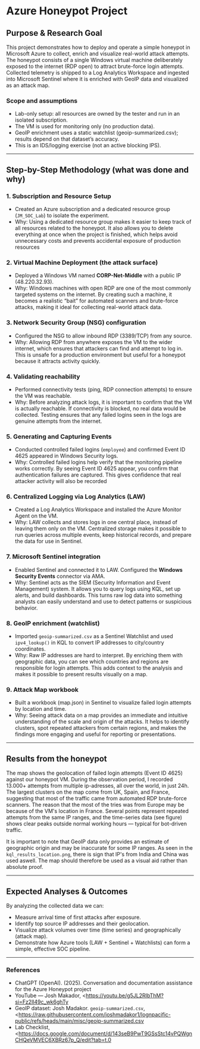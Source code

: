 # Azure Honeypot Project

##  Purpose & Research Goal
This project demonstrates how to deploy and operate a simple honeypot in Microsoft Azure to collect, enrich and visualize real-world attack attempts. The honeypot consists of a single Windows virtual machine deliberately exposed to the internet (RDP open) to attract brute-force login attempts. Collected telemetry is shipped to a Log Analytics Workspace and ingested into Microsoft Sentinel where it is enriched with GeoIP data and visualized as an attack map.

### Scope and assumptions
- Lab-only setup: all resources are owned by the tester and run in an isolated subscription.  
- The VM is used for monitoring only (no production data).  
- GeoIP enrichment uses a static watchlist (geoip-summarized.csv); results depend on that dataset’s accuracy.  
- This is an IDS/logging exercise (not an active blocking IPS).

---

##  Step-by-Step Methodology (what was done and why)

### 1. Subscription and Resource Setup
- Created an Azure subscription and a dedicated resource group (`JM_SOC_Lab`) to isolate the experiment.  
- Why: Using a dedicated resource group makes it easier to keep track of all resources related to the honeypot. It also allows you to delete everything at once when the project is finished, which helps avoid unnecessary costs and prevents accidental exposure of production resources

### 2. Virtual Machine Deployment (the attack surface)
- Deployed a Windows VM named **CORP-Net-Middle** with a public IP (48.220.32.93).  
- Why: Windows machines with open RDP are one of the most commonly targeted systems on the internet. By creating such a machine, it becomes a realistic “bait” for automated scanners and brute-force attacks, making it ideal for collecting real-world attack data.

### 3. Network Security Group (NSG) configuration
- Configured the NSG to allow inbound RDP (3389/TCP) from any source.  
- Why: Allowing RDP from anywhere exposes the VM to the wider internet, which ensures that attackers can find and attempt to log in. This is unsafe for a production environment but useful for a honeypot because it attracts activity quickly.

### 4. Validating reachability
- Performed connectivity tests (ping, RDP connection attempts) to ensure the VM was reachable.  
- Why: Before analyzing attack logs, it is important to confirm that the VM is actually reachable. If connectivity is blocked, no real data would be collected. Testing ensures that any failed logins seen in the logs are genuine attempts from the internet.

### 5. Generating and Capturing Events
- Conducted controlled failed logins (`employee`) and confirmed Event ID 4625 appeared in Windows Security logs.  
- Why: Controlled failed logins help verify that the monitoring pipeline works correctly. By seeing Event ID 4625 appear, you confirm that authentication failures are captured. This gives confidence that real attacker activity will also be recorded

### 6. Centralized Logging via Log Analytics (LAW)
- Created a Log Analytics Workspace and installed the Azure Monitor Agent on the VM.  
- Why: LAW collects and stores logs in one central place, instead of leaving them only on the VM. Centralized storage makes it possible to run queries across multiple events, keep historical records, and prepare the data for use in Sentinel.


### 7. Microsoft Sentinel integration
- Enabled Sentinel and connected it to LAW. Configured the **Windows Security Events** connector via AMA.  
- Why: Sentinel acts as the SIEM (Security Information and Event Management) system. It allows you to query logs using KQL, set up alerts, and build dashboards. This turns raw log data into something analysts can easily understand and use to detect patterns or suspicious behavior.

### 8. GeoIP enrichment (watchlist)
- Imported `geoip-summarized.csv` as a Sentinel Watchlist and used `ipv4_lookup()` in KQL to convert IP addresses to city/country coordinates.  
- Why: Raw IP addresses are hard to interpret. By enriching them with geographic data, you can see which countries and regions are responsible for login attempts. This adds context to the analysis and makes it possible to present results visually on a map.

### 9. Attack Map workbook
- Built a workbook (map.json) in Sentinel to visualize failed login attempts by location and time.  
- Why: Seeing attack data on a map provides an immediate and intuitive understanding of the scale and origin of the attacks. It helps to identify clusters, spot repeated attackers from certain regions, and makes the findings more engaging and useful for reporting or presentations.


---
## Results from the honeypot
The map shows the geolocation of failed login attempts (Event ID 4625) against our honeypot VM.
During the observation period, I recorded 13.000+ attempts from multiple ip-adresses, all over the world, in just 24h.
The largest clusters on the map come from UK, Spain, and France, suggesting that most of the traffic came from automated RDP brute-force scanners. The reason that the most of the tries was from Europe may be because of the VM's location in France. Several points represent repeated attempts from the same IP ranges, and the time-series data (see figure) shows clear peaks outside normal working hours — typical for bot-driven traffic.

It is important to note that GeoIP data only provides an estimate of geographic origin and may be inaccurate for some IP ranges. As seen in the `kql_results_location.png`, there is sign that IP's from India and China was used aswell. The map should therefore be used as a visual aid rather than absolute proof.


---

##  Expected Analyses & Outcomes
By analyzing the collected data we can:
- Measure arrival time of first attacks after exposure.
- Identify top source IP addresses and their geolocation.
- Visualize attack volumes over time (time series) and geographically (attack map).
- Demonstrate how Azure tools (LAW + Sentinel + Watchlists) can form a simple, effective SOC pipeline.

---
### References

- ChatGPT (OpenAI). (2025). Conversation and documentation assistance for the Azure Honeypot project  
- YouTube — Josh Makador, <https://youtu.be/g5JL2RIbThM?si=Fz2lI49c_wk6ghTy
- GeoIP dataset: Josh Madakor. `geoip-summarized.csv`,  <https://raw.githubusercontent.com/joshmadakor1/lognpacific-public/refs/heads/main/misc/geoip-summarized.csv  
- Lab Checklist, <https://docs.google.com/document/d/143seB9PwT9GSsStc14vPQWgnCHQeVMVEC6XBRz67p_Q/edit?tab=t.0
